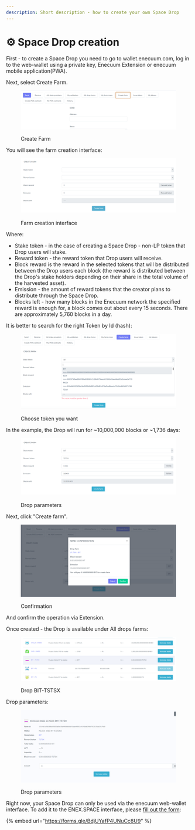 ```yaml
---
description: Short description - how to create your own Space Drop
---
```


# ⚙ Space Drop creation

First - to create a Space Drop you need to go to wallet.enecuum.com, log in to the web-wallet using a private key, Enecuum Extension or enecuum mobile application(PWA).

Next, select Create Farm.

<figure><img src="../../.gitbook/assets/image (21).png" alt=""><figcaption><p>Create Farm</p></figcaption></figure>

You will see the farm creation interface:

<figure><img src="../../.gitbook/assets/image (12).png" alt=""><figcaption><p>Farm creation interface</p></figcaption></figure>

Where:

* Stake token - in the case of creating a Space Drop - non-LP token that Drop users will stake.
* Reward token - the reward token that Drop users will receive.
* Block reward is the reward in the selected tokens that will be distributed between the Drop users each block (the reward is distributed between the Drop's stake holders depending on their share in the total volume of the harvested asset).
* Emission - the amount of reward tokens that the creator plans to distribute through the Space Drop.
* Blocks left - how many blocks in the Enecuum network the specified reward is enough for, a block comes out about every 15 seconds. There are approximately 5,760 blocks in a day.

It is better to search for the right Token by Id (hash):

<figure><img src="../../.gitbook/assets/image (5).png" alt=""><figcaption><p>Choose token you want</p></figcaption></figure>

In the example, the Drop will run for \~10,000,000 blocks or \~1,736 days:

<figure><img src="../../.gitbook/assets/image (16).png" alt=""><figcaption><p>Drop parameters</p></figcaption></figure>

Next, click "Create farm".

<figure><img src="../../.gitbook/assets/image (46).png" alt=""><figcaption><p>Confirmation</p></figcaption></figure>

And confirm the operation via Extension.

Once created - the Drop is available under All drops farms:

<figure><img src="../../.gitbook/assets/image (8).png" alt=""><figcaption><p>Drop BIT-TSTSX</p></figcaption></figure>

Drop parameters:

<figure><img src="../../.gitbook/assets/image (2).png" alt=""><figcaption><p>Drop parameters</p></figcaption></figure>

Right now, your Space Drop can only be used via the enecuum web-wallet interface. To add it to the ENEX.SPACE interface, please [fill out the form](https://forms.gle/Hf8M1ZpQfb4MgAQ36):

{% embed url="https://forms.gle/BdjUYafP4UNuCc8U9" %}


